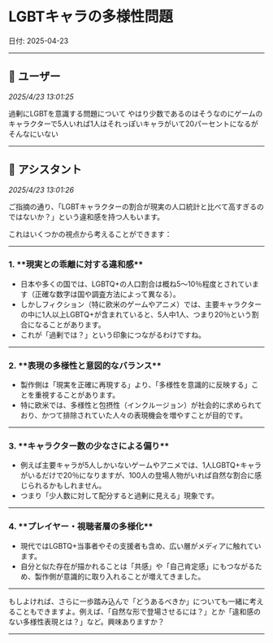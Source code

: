 # LGBTキャラの多様性問題

日付: 2025-04-23

---

## 👤 ユーザー
*2025/4/23 13:01:25*

過剰にLGBTを意識する問題について やはり少数であるのはそうなのにゲームのキャラクターで5人いれば1人はそれっぽいキャラがいて20パーセントになるがそんなにいない

---

## 🤖 アシスタント
*2025/4/23 13:01:26*

ご指摘の通り、「LGBTキャラクターの割合が現実の人口統計と比べて高すぎるのではないか？」という違和感を持つ人もいます。

これはいくつかの視点から考えることができます：

---

### 1. \*\*現実との乖離に対する違和感\*\*
- 日本や多くの国では、LGBTQ+の人口割合は概ね5〜10％程度とされています（正確な数字は国や調査方法によって異なる）。
- しかしフィクション（特に欧米のゲームやアニメ）では、主要キャラクターの中に1人以上LGBTQ+が含まれていると、5人中1人、つまり20％という割合になることがあります。
- これが「過剰では？」という印象につながるわけですね。

---

### 2. \*\*表現の多様性と意図的なバランス\*\*
- 製作側は「現実を正確に再現する」より、「多様性を意識的に反映する」ことを重視することがあります。
- 特に欧米では、多様性と包摂性（インクルージョン）が社会的に求められており、かつて排除されていた人々の表現機会を増やすことが目的です。

---

### 3. \*\*キャラクター数の少なさによる偏り\*\*
- 例えば主要キャラが5人しかいないゲームやアニメでは、1人LGBTQ+キャラがいるだけで20％になりますが、100人の登場人物がいれば自然な割合に感じられるかもしれません。
- つまり「少人数に対して配分すると過剰に見える」現象です。

---

### 4. \*\*プレイヤー・視聴者層の多様化\*\*
- 現代ではLGBTQ+当事者やその支援者も含め、広い層がメディアに触れています。
- 自分と似た存在が描かれることは「共感」や「自己肯定感」にもつながるため、製作側が意識的に取り入れることが増えてきました。

---

もしよければ、さらに一歩踏み込んで「どうあるべきか」についても一緒に考えることもできますよ。例えば、「自然な形で登場させるには？」とか「違和感のない多様性表現とは？」など。興味ありますか？

---
